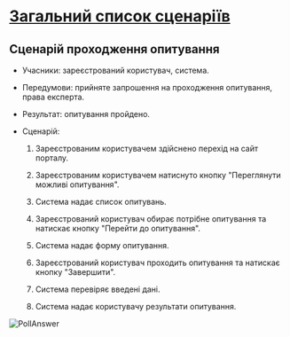 # [Загальний список сценаріїв](https://github.com/MkZb/ODB/blob/master/doc/requests.md#3-%D1%81%D1%86%D0%B5%D0%BD%D0%B0%D1%80%D1%96%D1%97)
## Сценарій проходження опитування

- Учасники: зареєстрований користувач, система.

- Передумови: прийняте запрошення на проходження опитування, права експерта.

- Результат: опитування пройдено.

- Сценарій:

	1. Зареєстрованим користувачем здійснено перехід на сайт порталу.
		
	2. Зареєстрованим користувачем натиснуто кнопку "Переглянути можливі опитування".
	
	3. Система надає список опитувань.
		
	4. Зареєстрований користувач обирає потрібне опитування та натискає кнопку "Перейти до опитування".
	
	5. Система надає форму опитування.
	
	6. Зареєстрований користувач проходить опитування та натискає кнопку "Завершити".
	
	7. Система перевіряє введені дані.
	
	8. Система надає користувачу результати опитування.
	
![PollAnswer](https://imgur.com/HvIUkS2)
